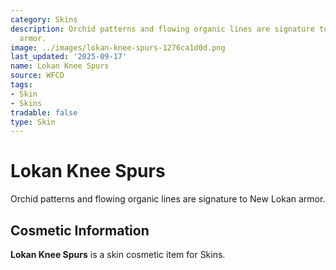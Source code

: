 ```yaml
---
category: Skins
description: Orchid patterns and flowing organic lines are signature to New Lokan
  armor.
image: ../images/lokan-knee-spurs-1276ca1d0d.png
last_updated: '2025-09-17'
name: Lokan Knee Spurs
source: WFCD
tags:
- Skin
- Skins
tradable: false
type: Skin
---
```


# Lokan Knee Spurs

Orchid patterns and flowing organic lines are signature to New Lokan armor.

## Cosmetic Information

**Lokan Knee Spurs** is a skin cosmetic item for Skins.

